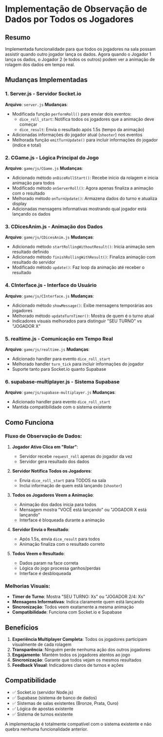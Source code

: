 # Implementação de Observação de Dados por Todos os Jogadores

## Resumo
Implementada funcionalidade para que todos os jogadores na sala possam assistir quando outro jogador lança os dados. Agora quando o Jogador 1 lança os dados, o Jogador 2 (e todos os outros) podem ver a animação de rolagem dos dados em tempo real.

## Mudanças Implementadas

### 1. Server.js - Servidor Socket.io
**Arquivo**: `server.js`
**Mudanças**:
- Modificada função `performRoll()` para enviar dois eventos:
  - `dice_roll_start`: Notifica todos os jogadores que a animação deve começar
  - `dice_result`: Envia o resultado após 1.5s (tempo da animação)
- Adicionadas informações do jogador atual (`shooter`) nos eventos
- Melhorada função `emitTurnUpdate()` para incluir informações do jogador (índice e total)

### 2. CGame.js - Lógica Principal do Jogo
**Arquivo**: `game/js/CGame.js`
**Mudanças**:
- Adicionado método `onDiceRollStart()`: Recebe início da rolagem e inicia animação para todos
- Modificado método `onServerRoll()`: Agora apenas finaliza a animação com o resultado
- Melhorado método `onTurnUpdate()`: Armazena dados do turno e atualiza display
- Adicionadas mensagens informativas mostrando qual jogador está lançando os dados

### 3. CDicesAnim.js - Animação dos Dados
**Arquivo**: `game/js/CDicesAnim.js`
**Mudanças**:
- Adicionado método `startRollingWithoutResult()`: Inicia animação sem resultado definido
- Adicionado método `finishRollingWithResult()`: Finaliza animação com resultado do servidor
- Modificado método `update()`: Faz loop da animação até receber o resultado

### 4. CInterface.js - Interface do Usuário
**Arquivo**: `game/js/CInterface.js`
**Mudanças**:
- Adicionado método `showMessage()`: Exibe mensagens temporárias aos jogadores
- Melhorado método `updateTurnTimer()`: Mostra de quem é o turno atual
- Indicadores visuais melhorados para distinguir "SEU TURNO" vs "JOGADOR X"

### 5. realtime.js - Comunicação em Tempo Real
**Arquivo**: `game/js/realtime.js`
**Mudanças**:
- Adicionado handler para evento `dice_roll_start`
- Melhorado handler `turn_tick` para incluir informações do jogador
- Suporte tanto para Socket.io quanto Supabase

### 6. supabase-multiplayer.js - Sistema Supabase
**Arquivo**: `game/js/supabase-multiplayer.js`
**Mudanças**:
- Adicionado handler para evento `dice_roll_start`
- Mantida compatibilidade com o sistema existente

## Como Funciona

### Fluxo de Observação de Dados:

1. **Jogador Ativo Clica em "Rolar"**:
   - Servidor recebe `request_roll` apenas do jogador da vez
   - Servidor gera resultado dos dados

2. **Servidor Notifica Todos os Jogadores**:
   - Envia `dice_roll_start` para TODOS na sala
   - Inclui informação de quem está lançando (`shooter`)

3. **Todos os Jogadores Veem a Animação**:
   - Animação dos dados inicia para todos
   - Mensagem mostra "VOCÊ está lançando" ou "JOGADOR X está lançando"
   - Interface é bloqueada durante a animação

4. **Servidor Envia o Resultado**:
   - Após 1.5s, envia `dice_result` para todos
   - Animação finaliza com o resultado correto

5. **Todos Veem o Resultado**:
   - Dados param na face correta
   - Lógica do jogo processa ganhos/perdas
   - Interface é desbloqueada

### Melhorias Visuais:

- **Timer de Turno**: Mostra "SEU TURNO: Xs" ou "JOGADOR 2/4: Xs"
- **Mensagens Informativas**: Indica claramente quem está lançando
- **Sincronização**: Todos veem exatamente a mesma animação
- **Compatibilidade**: Funciona com Socket.io e Supabase

## Benefícios

1. **Experiência Multiplayer Completa**: Todos os jogadores participam visualmente de cada rolagem
2. **Transparência**: Ninguém perde nenhuma ação dos outros jogadores
3. **Engajamento**: Mantém todos os jogadores atentos ao jogo
4. **Sincronização**: Garante que todos vejam os mesmos resultados
5. **Feedback Visual**: Indicadores claros de turnos e ações

## Compatibilidade

- ✅ Socket.io (servidor Node.js)
- ✅ Supabase (sistema de banco de dados)
- ✅ Sistemas de salas existentes (Bronze, Prata, Ouro)
- ✅ Lógica de apostas existente
- ✅ Sistema de turnos existente

A implementação é totalmente compatível com o sistema existente e não quebra nenhuma funcionalidade anterior.